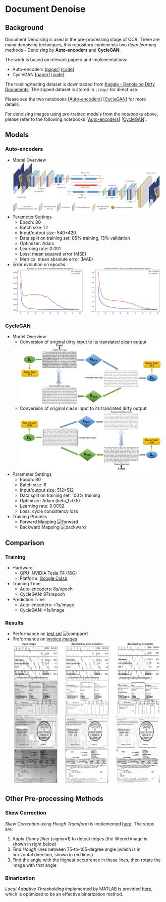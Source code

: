 # Document Denoise

## Background
Document Denoising is used in the pre-processing stage of OCR. There are many denoising techniques, this repository implements two _deep learning_ methods - Denoising by **Auto-encoders** and **CycleGAN**.

The work is based on relevant papers and implementations:
- Auto-encoders [[paper](https://ieeexplore.ieee.org/document/8262546)] [[code](https://www.kaggle.com/competitions/denoising-dirty-documents/code)]
- CycleGAN [[paper](https://arxiv.org/abs/1703.10593)] [[code](https://www.tensorflow.org/tutorials/generative/cyclegan)]

The training/testing dataset is downloaded from [Kaggle - Denoising Dirty Documents](https://www.kaggle.com/competitions/denoising-dirty-documents). The zipped dataset is stored in `./zip/` for direct use.

Please see the two notebooks [[Auto-encoders](./training_ae.ipynb)] [[CycleGAN](./training_cg.ipynb)] for more details.

For denoising images using pre-trained models from the notebooks above, please refer to the following notebooks [[Auto-encoders](./denoising_ae.ipynb)] [[CycleGAN](./denoising_cg.ipynb)].

## Models

### Auto-encoders
- Model Overview
![](images/autoencoder.png)
- Parameter Settings
    - Epoch: 80
    - Batch size: 12
    - Input/output size: 540*420
    - Data split on training set: 85% training, 15% validation
    - Optimizer: Adam
    - Learning rate: 0.001
    - Loss: mean squared error (MSE)
    - Metrics: mean absolute error (MAE)
- Error evolution on epochs
![](images/ae-errors.png)

### CycleGAN
- Model Overview
    - Conversion of original dirty input to its translated clean output
    ![CycleGAN Image 1](images/CycleGAN1.png)
    - Conversion of original clean input to its translated dirty output
    ![CycleGAN Image 2](images/CycleGAN2.png)
- Parameter Settings
    - Epoch: 80
    - Batch size: 6
    - Input/output size: 512*512
    - Data split on training set: 100% training
    - Optimizer: Adam (beta_1=0.5)
    - Learning rate: 0.0002
    - Loss: cycle consistency loss
- Training Process
    - Forward Mapping
    ![forward](images/forward.gif)
    - Backward Mapping
    ![backward](images/backward.gif)

## Comparison

### Training
- Hardware
    - GPU: NVIDIA Tesla T4 (16G)
    - Platform: [Google Colab](https://colab.research.google.com)
- Training Time
    - Auto-encoders: 8s/epoch
    - CycleGAN: 87s/epoch
- Prediction Time
    - Auto-encoders: <1s/image
    - CycleGAN: <1s/image

### Results
- Performance on [test set](https://www.kaggle.com/competitions/denoising-dirty-documents/data)
![compare1](images/compare1.png)
- Preformance on [invoice images](https://www.google.com/search?q=noisy+invoice&tbm=isch&sxsrf=ALiCzsYRG6sIvU0n92yRWrcYLenFaEWeig%3A1655730210306&source=hp&biw=1438&bih=823&ei=InCwYqfwENDXgQajyauwBQ&iflsig=AJiK0e8AAAAAYrB-MsEzgLgBBgGm8KyXcYTcnNoH_Cs1&oq=&gs_lcp=CgNpbWcQAxgBMgcIIxDqAhAnMgcIIxDqAhAnMgcIIxDqAhAnMgcIIxDqAhAnMgcIIxDqAhAnMgcIIxDqAhAnMgcIIxDqAhAnMgcIIxDqAhAnMgcIIxDqAhAnMgcIIxDqAhAnUABYAGC9D2gBcAB4AIABAIgBAJIBAJgBAKoBC2d3cy13aXotaW1nsAEK&sclient=img)
![compare2](images/compare2.png)

## Other Pre-processing Methods

### Skew Correction
*Skew Correction* using *Hough Transform* is implemented [here](./skew_correction.ipynb). The steps are:
1. Apply _Canny filter_ (sigma=1) to detect edges (the filtered image is shown in right below)
2. Find _Hough_ lines between 75-to-105-degree angle (which is in horizontal direction, shown in red lines)
3. Find the angle with the highest occurrence in these lines, then rotate the image with that angle


### Binarization
*Local Adaptive Thresholding* implemented by MATLAB is provided [here](./adaptive_threshold.m), which is optimized to be an effective binarization method.

